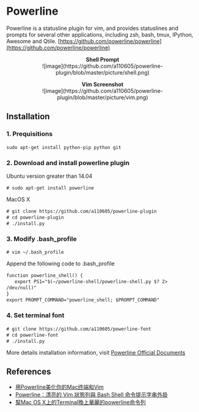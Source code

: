 # Powerline 
Powerline is a statusline plugin for vim, and provides statuslines and prompts for several other applications, including zsh, bash, tmux, IPython, Awesome and Qtile.
[https://github.com/powerline/powerline](https://github.com/powerline/powerline)

<p align="center">
  <b> Shell Prompt </b><br>
![image](https://github.com/a110605/powerline-plugin/blob/master/picture/shell.png)
</p>


<p align="center">
  <b> Vim Screenshot </b><br>
![image](https://github.com/a110605/powerline-plugin/blob/master/picture/vim.png)
</p>



## Installation
### 1. Prequisitions
```
sudo apt-get install python-pip python git
```
### 2. Download and install powerline plugin


Ubuntu version greater than 14.04 

```
# sudo apt-get install powerline
```

MacOS X

```
# git clone https://github.com/a110605/powerline-plugin
# cd powerline-plugin
# ./install.py
```

### 3. Modify .bash_profile
```
# vim ~/.bash_profile
```

Append the following code to .bash_profile  

```
function powerline_shell() {
   export PS1="$(~/powerline-shell/powerline-shell.py $? 2> /dev/null)"
}
export PROMPT_COMMAND="powerline_shell; $PROMPT_COMMAND"
```

### 4. Set terminal font
```
# git clone https://github.com/a110605/powerline-font
# cd powerline-font
# ./install.py
```

More details installation information, visit [Powerline Official Documents](https://powerline.readthedocs.io/en/latest/) 

## References
- [用Powerline美化你的Mac终端和Vim](http://www.jianshu.com/p/68ef9d2e1653)
- [Powerline：漂亮的 Vim 狀態列與 Bash Shell 命令提示字串外掛](https://blog.gtwang.org/linux/powerline-adds-powerful-statuslines-and-prompts-to-vim-and-bash/)
- [幫Mac OS X上的Terminal換上華麗的powerline命令列](http://mjj.logdown.com/posts/241370-help-terminal-on-mac-os-x-for-gorgeous-powerline-on-the-command-line)




 

 
